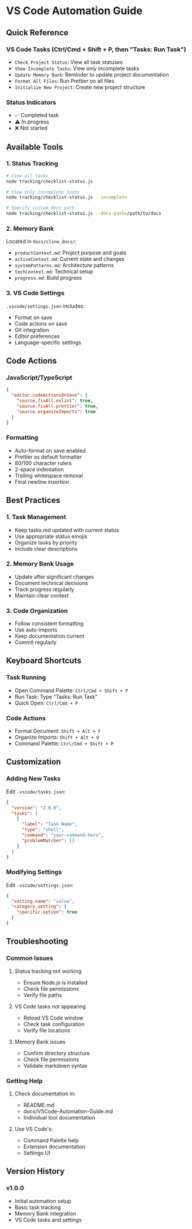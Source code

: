 # VS Code Automation Guide

## Quick Reference

### VS Code Tasks (Ctrl/Cmd + Shift + P, then "Tasks: Run Task")

- `Check Project Status`: View all task statuses
- `Show Incomplete Tasks`: View only incomplete tasks
- `Update Memory Bank`: Reminder to update project documentation
- `Format All Files`: Run Prettier on all files
- `Initialize New Project`: Create new project structure

### Status Indicators

- ✅ Completed task
- ⚠️ In progress
- ❌ Not started

## Available Tools

### 1. Status Tracking

```bash
# View all tasks
node tracking/checklist-status.js

# View only incomplete tasks
node tracking/checklist-status.js --incomplete

# Specify custom docs path
node tracking/checklist-status.js --docs-path=/path/to/docs
```

### 2. Memory Bank

Located in `docs/cline_docs/`:

- `productContext.md`: Project purpose and goals
- `activeContext.md`: Current state and changes
- `systemPatterns.md`: Architecture patterns
- `techContext.md`: Technical setup
- `progress.md`: Build progress

### 3. VS Code Settings

`.vscode/settings.json` includes:

- Format on save
- Code actions on save
- Git integration
- Editor preferences
- Language-specific settings

## Code Actions

### JavaScript/TypeScript

```json
{
  "editor.codeActionsOnSave": {
    "source.fixAll.eslint": true,
    "source.fixAll.prettier": true,
    "source.organizeImports": true
  }
}
```

### Formatting

- Auto-format on save enabled
- Prettier as default formatter
- 80/100 character rulers
- 2-space indentation
- Trailing whitespace removal
- Final newline insertion

## Best Practices

### 1. Task Management

- Keep tasks.md updated with current status
- Use appropriate status emojis
- Organize tasks by priority
- Include clear descriptions

### 2. Memory Bank Usage

- Update after significant changes
- Document technical decisions
- Track progress regularly
- Maintain clear context

### 3. Code Organization

- Follow consistent formatting
- Use auto-imports
- Keep documentation current
- Commit regularly

## Keyboard Shortcuts

### Task Running

- Open Command Palette: `Ctrl/Cmd + Shift + P`
- Run Task: Type "Tasks: Run Task"
- Quick Open: `Ctrl/Cmd + P`

### Code Actions

- Format Document: `Shift + Alt + F`
- Organize Imports: `Shift + Alt + O`
- Command Palette: `Ctrl/Cmd + Shift + P`

## Customization

### Adding New Tasks

Edit `.vscode/tasks.json`:

```json
{
  "version": "2.0.0",
  "tasks": [
    {
      "label": "Task Name",
      "type": "shell",
      "command": "your-command-here",
      "problemMatcher": []
    }
  ]
}
```

### Modifying Settings

Edit `.vscode/settings.json`:

```json
{
  "setting.name": "value",
  "category.setting": {
    "specific.option": true
  }
}
```

## Troubleshooting

### Common Issues

1. Status tracking not working

   - Ensure Node.js is installed
   - Check file permissions
   - Verify file paths

2. VS Code tasks not appearing

   - Reload VS Code window
   - Check task configuration
   - Verify file locations

3. Memory Bank issues
   - Confirm directory structure
   - Check file permissions
   - Validate markdown syntax

### Getting Help

1. Check documentation in:

   - README.md
   - docs/VSCode-Automation-Guide.md
   - Individual tool documentation

2. Use VS Code's:
   - Command Palette help
   - Extension documentation
   - Settings UI

## Version History

### v1.0.0

- Initial automation setup
- Basic task tracking
- Memory Bank integration
- VS Code tasks and settings
